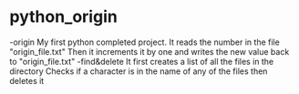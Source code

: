 # python_origin
 -origin
 My first python completed project.
 It reads the number in the file "origin_file.txt"
 Then it increments it by one and writes the new value back to "origin_file.txt"
 -find&delete
 It first creates a list of all the files in the directory 
 Checks if a character is in the name of any of the files then deletes it
